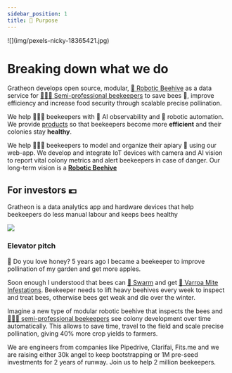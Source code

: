 ```yaml
---
sidebar_position: 1
title: 🌻 Purpose
---
```


<div style={{ height:150, overflow:"hidden", verticalAlign:"middle", marginBottom:10, borderRadius:5 }}><div style={{ marginTop: "-20%" }}>
![](img/pexels-nicky-18365421.jpg)
</div></div>

# Breaking down what we do

Gratheon develops open source, modular, [🧿 Robotic Beehive](products/🧿%20Robotic%20Beehive/🧿%20Robotic%20Beehive.md) as a data service for [👨🏻‍🚀 Semi-professional beekeepers](products/clients/👨🏻‍🚀%20Semi-professional%20beekeepers.md) to save bees 🐝, improve efficiency and increase food security through scalable precise pollination.

We help 🧑🏻‍🚀 beekeepers with 🐝 AI observability and 🤖 robotic automation. 
We provide [products](../products/index.md) so that beekeepers become more **efficient** and their colonies stay **healthy**.

We help 🧑🏻‍🚀 beekeepers to model and organize their apiary 🐝 using our web-app. We develop and integrate IoT devices with camera and AI vision to report vital colony metrics and alert beekeepers in case of danger. Our long-term vision is a [**Robotic Beehive**](https://www.notion.so/Robotic-Beehive-fd9559a2950b44bc8291972299ced18e?pvs=21)
## For investors 💶
Gratheon is a data analytics app and hardware devices that help beekeepers do less manual labour and keeps bees healthy

![](img/artjom-exhausted.png)

### Elevator pitch
📢 Do you love honey? 5 years ago I became a beekeeper to improve pollination of my garden and get more apples.

Soon enough I understood that bees can [🧶 Swarm](../🌨️%20Problems/🧶%20Swarming.md) and get [🦀 Varroa Mite Infestations](../🌨️%20Problems/🦀%20Infestations.md). 
Beekeeper needs to lift heavy beehives every week to inspect and treat bees, otherwise bees get weak and die over the winter. 

Imagine a new type of modular robotic beehive that inspects the bees and [👨🏻‍🚀 semi-professional beekeepers](../products/clients/👨🏻‍🚀%20Semi-professional%20beekeepers.md) see colony development over time automatically. This allows to save time, travel to the field and scale precise pollination, giving 40% more crop yields to farmers.

We are engineers from companies like Pipedrive, Clarifai, Fits.me and we are raising either 30k angel to keep bootstrapping or 1M pre-seed investments for 2 years of runway. 
Join us to help 2 million beekeepers.
